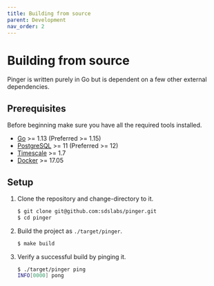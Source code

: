 ```yaml
---
title: Building from source
parent: Development
nav_order: 2
---
```


# Building from source

Pinger is written purely in Go but is dependent on a few other external
dependencies.

## Prerequisites

Before beginning make sure you have all the required tools installed.

- [Go](https://golang.org/doc/install) >= 1.13 (Preferred >= 1.15)
- [PostgreSQL](https://www.postgresql.org/download/) >= 11 (Preferred >= 12)
- [Timescale](https://docs.timescale.com/latest/getting-started/installation) >= 1.7
- [Docker](https://docs.docker.com/get-docker/) >= 17.05

## Setup

1. Clone the repository and change-directory to it.

   ```sh
   $ git clone git@github.com:sdslabs/pinger.git
   $ cd pinger
   ```

1. Build the project as `./target/pinger`.

   ```sh
   $ make build
   ```

1. Verify a successful build by pinging it.
   ```sh
   $ ./target/pinger ping
   INFO[0000] pong
   ```
